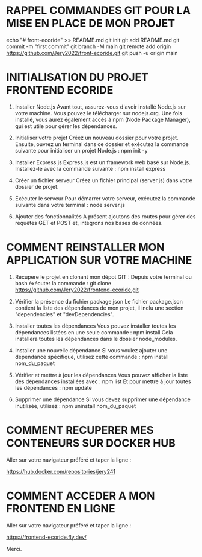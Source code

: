 # RAPPEL COMMANDES GIT POUR LA MISE EN PLACE DE MON PROJET

echo "# front-ecoride" >> README.md
git init
git add README.md
git commit -m "first commit"
git branch -M main
git remote add origin https://github.com/Jery2022/front-ecoride.git
git push -u origin main

# INITIALISATION DU PROJET FRONTEND ECORIDE

1. Installer Node.js
Avant tout, assurez-vous d'avoir installé Node.js sur votre machine. Vous pouvez le télécharger sur nodejs.org. Une fois installé, vous aurez également accès à npm (Node Package Manager), qui est utile pour gérer les dépendances.

2. Initialiser votre projet
Créez un nouveau dossier pour votre projet. Ensuite, ouvrez un terminal dans ce dossier et exécutez la commande suivante pour initialiser un projet Node.js : npm init -y

3. Installer Express.js
Express.js est un framework web basé sur Node.js. Installez-le avec la commande suivante : npm install express

4. Créer un fichier serveur
Créez un fichier principal (server.js) dans votre dossier de projet.  

5. Exécuter le serveur
Pour démarrer votre serveur, exécutez la commande suivante dans votre terminal : node server.js

6. Ajouter des fonctionnalités
A présent ajoutons des routes pour gérer des requêtes GET et POST et, intégrons nos bases de données. 


# COMMENT REINSTALLER MON APPLICATION SUR VOTRE MACHINE
1. Récupere le projet en clonant mon dépot GIT :
Depuis votre terminal ou bash éxécuter la commande : git clone https://github.com/Jery2022/frontend-ecoride.git

2. Vérifier la présence du fichier package.json
Le fichier package.json contient la liste des dépendances de mon projet, il inclu une section "dependencies" et "devDependencies".

3. Installer toutes les dépendances
Vous pouvez installer toutes les dépendances listées en une seule commande : npm install
Cela installera toutes les dépendances dans le dossier node_modules.

4. Installer une nouvelle dépendance
Si vous voulez ajouter une dépendance spécifique, utilisez cette commande : npm install nom_du_paquet

5. Vérifier et mettre à jour les dépendances
Vous pouvez afficher la liste des dépendances installées avec : npm list
Et pour mettre à jour toutes les dépendances : npm update

6. Supprimer une dépendance
Si vous devez supprimer une dépendance inutilisée, utilisez : npm uninstall nom_du_paquet


# COMMENT RECUPERER MES CONTENEURS SUR DOCKER HUB

Aller sur votre navigateur préféré et taper la ligne :

https://hub.docker.com/repositories/jery241


# COMMENT ACCEDER A MON FRONTEND EN LIGNE

Aller sur votre navigateur préféré et taper la ligne :

https://frontend-ecoride.fly.dev/ 


Merci.

